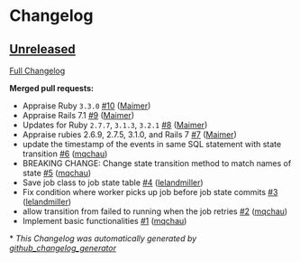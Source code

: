 # Changelog

## [Unreleased](https://github.com/appfolio/ae_active_job_state/tree/HEAD)

[Full Changelog](https://github.com/appfolio/ae_active_job_state/compare/208d3a5391ec32ebc81b826b77a91bbe941fab10...HEAD)

**Merged pull requests:**

- Appraise Ruby `3.3.0` [\#10](https://github.com/appfolio/ae_active_job_state/pull/10) ([Maimer](https://github.com/Maimer))
- Appraise Rails 7.1 [\#9](https://github.com/appfolio/ae_active_job_state/pull/9) ([Maimer](https://github.com/Maimer))
- Updates for Ruby `2.7.7`, `3.1.3`, `3.2.1` [\#8](https://github.com/appfolio/ae_active_job_state/pull/8) ([Maimer](https://github.com/Maimer))
- Appraise rubies 2.6.9, 2.7.5, 3.1.0, and Rails 7 [\#7](https://github.com/appfolio/ae_active_job_state/pull/7) ([Maimer](https://github.com/Maimer))
- update the timestamp of the events in same SQL statement with state transition [\#6](https://github.com/appfolio/ae_active_job_state/pull/6) ([mqchau](https://github.com/mqchau))
- BREAKING CHANGE: Change state transition method to match names of state [\#5](https://github.com/appfolio/ae_active_job_state/pull/5) ([mqchau](https://github.com/mqchau))
- Save job class to job state table [\#4](https://github.com/appfolio/ae_active_job_state/pull/4) ([lelandmiller](https://github.com/lelandmiller))
- Fix condition where worker picks up job before job state commits [\#3](https://github.com/appfolio/ae_active_job_state/pull/3) ([lelandmiller](https://github.com/lelandmiller))
- allow transition from failed to running when the job retries [\#2](https://github.com/appfolio/ae_active_job_state/pull/2) ([mqchau](https://github.com/mqchau))
- Implement basic functionalities [\#1](https://github.com/appfolio/ae_active_job_state/pull/1) ([mqchau](https://github.com/mqchau))



\* *This Changelog was automatically generated by [github_changelog_generator](https://github.com/github-changelog-generator/github-changelog-generator)*
